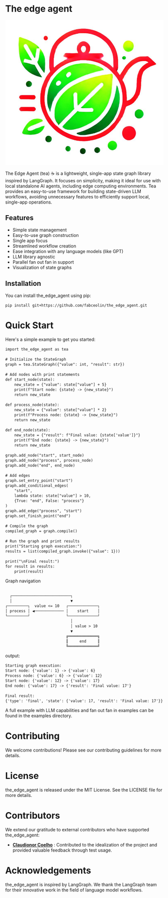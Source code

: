 # The edge agent

![The Edge Agent Logo](images/tea.jpg)

The Edge Agent (tea) ☕ is a lightweight, single-app state graph library inspired by LangGraph. It focuses on simplicity, making it ideal for use with local standalone AI agents, including edge computing environments. Tea provides an easy-to-use framework for building state-driven LLM workflows, avoiding unnecessary features to efficiently support local, single-app operations.

## Features

- Simple state management
- Easy-to-use graph construction
- Single app focus
- Streamlined workflow creation
- Ease integration with any language models (like GPT)
- LLM library agnostic
- Parallel fan out fan in support
- Visualization of state graphs

## Installation

You can install the_edge_agent using pip:

```
pip install git+https://github.com/fabceolin/the_edge_agent.git
```

# Quick Start
Here's a simple example to get you started:

```
import the_edge_agent as tea

# Initialize the StateGraph
graph = tea.StateGraph({"value": int, "result": str})

# Add nodes with print statements
def start_node(state):
    new_state = {"value": state["value"] + 5}
    print(f"Start node: {state} -> {new_state}")
    return new_state

def process_node(state):
    new_state = {"value": state["value"] * 2}
    print(f"Process node: {state} -> {new_state}")
    return new_state

def end_node(state):
    new_state = {"result": f"Final value: {state['value']}"}
    print(f"End node: {state} -> {new_state}")
    return new_state

graph.add_node("start", start_node)
graph.add_node("process", process_node)
graph.add_node("end", end_node)

# Add edges
graph.set_entry_point("start")
graph.add_conditional_edges(
    "start",
    lambda state: state["value"] > 10,
    {True: "end", False: "process"}
)
graph.add_edge("process", "start")
graph.set_finish_point("end")

# Compile the graph
compiled_graph = graph.compile()

# Run the graph and print results
print("Starting graph execution:")
results = list(compiled_graph.invoke({"value": 1}))

print("\nFinal result:")
for result in results:
    print(result)
```

Graph navigation
```

  ┌──────────────────────────┐
  │                          ▼
┌─────────┐  value <= 10   ┌─────────────┐
│ process │ ◀───────────── │    start    │
└─────────┘                └─────────────┘
                             │
                             │ value > 10
                             ▼
                           ╔═════════════╗
                           ║     end     ║
                           ╚═════════════╝

```
output:
```
Starting graph execution:
Start node: {'value': 1} -> {'value': 6}
Process node: {'value': 6} -> {'value': 12}
Start node: {'value': 12} -> {'value': 17}
End node: {'value': 17} -> {'result': 'Final value: 17'}

Final result:
{'type': 'final', 'state': {'value': 17, 'result': 'Final value: 17'}}
```

A full example with LLM capabilities and fan out fan in examples can be found in the examples directory.

# Contributing
We welcome contributions! Please see our contributing guidelines for more details.

# License
the_edge_agent is released under the MIT License. See the LICENSE file for more details.

# Contributors
We extend our gratitude to external contributors who have supported the_edge_agent:

- **[Claudionor Coelho](https://www.linkedin.com/in/claudionor-coelho-jr-b156b01/)** : Contributed to the idealization of the project and provided valuable feedback through test usage.

# Acknowledgements
the_edge_agent is inspired by LangGraph. We thank the LangGraph team for their innovative work in the field of language model workflows.
